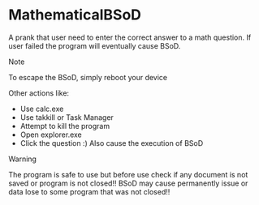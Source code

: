 # MathematicalBSoD

A prank that user need to enter the correct answer to a math question. If user failed the program will eventually cause BSoD.

> [!NOTE]
> To escape the BSoD, simply reboot your device

Other actions like:
- Use calc.exe
- Use takkill or Task Manager
- Attempt to kill the program
- Open explorer.exe
- Click the question :)
Also cause the execution of BSoD

> [!WARNING]
>
> The program is safe to use but before use check if any document is not saved or program is not closed!! BSoD may cause permanently issue or data lose to some program that was not closed!!
